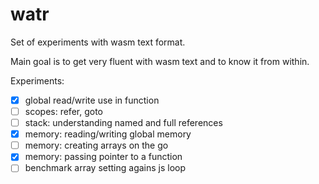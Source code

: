 # watr

Set of experiments with wasm text format.

Main goal is to get very fluent with wasm text and to know it from within.

Experiments:

* [x] global read/write use in function
* [ ] scopes: refer, goto
* [ ] stack: understanding named and full references
* [x] memory: reading/writing global memory
* [ ] memory: creating arrays on the go
* [x] memory: passing pointer to a function
* [ ] benchmark array setting agains js loop
